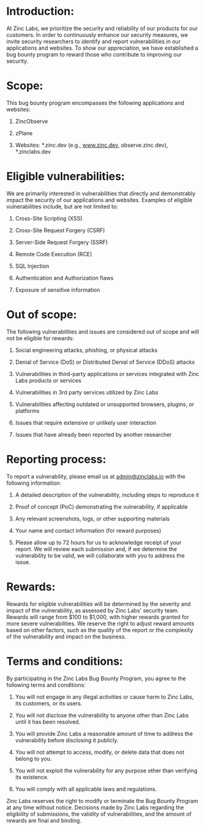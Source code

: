 # Introduction:

At Zinc Labs, we prioritize the security and reliability of our products for our customers. In order to continuously enhance our security measures, we invite security researchers to identify and report vulnerabilities in our applications and websites. To show our appreciation, we have established a bug bounty program to reward those who contribute to improving our security.

# Scope:

This bug bounty program encompasses the following applications and websites:

1.  ZincObserve

2.  zPlane

3.  Websites: *.zinc.dev (e.g., www.zinc.dev, observe.zinc.dev), *.zinclabs.dev

# Eligible vulnerabilities:

We are primarily interested in vulnerabilities that directly and demonstrably impact the security of our applications and websites. Examples of eligible vulnerabilities include, but are not limited to:

1.  Cross-Site Scripting (XSS)

2.  Cross-Site Request Forgery (CSRF)

3.  Server-Side Request Forgery (SSRF)

4.  Remote Code Execution (RCE)

5.  SQL Injection

6.  Authentication and Authorization flaws

7.  Exposure of sensitive information

# Out of scope:

The following vulnerabilities and issues are considered out of scope and will not be eligible for rewards:

1.  Social engineering attacks, phishing, or physical attacks

2.  Denial of Service (DoS) or Distributed Denial of Service (DDoS) attacks

3.  Vulnerabilities in third-party applications or services integrated with Zinc Labs products or services

4.  Vulnerabilities in 3rd party services utilized by Zinc Labs

5.  Vulnerabilities affecting outdated or unsupported browsers, plugins, or platforms

6.  Issues that require extensive or unlikely user interaction

7.  Issues that have already been reported by another researcher

# Reporting process:

To report a vulnerability, please email us at admin@zinclabs.io with the following information:

1.  A detailed description of the vulnerability, including steps to reproduce it

2.  Proof of concept (PoC) demonstrating the vulnerability, if applicable

3.  Any relevant screenshots, logs, or other supporting materials

4.  Your name and contact information (for reward purposes)

5.  Please allow up to 72 hours for us to acknowledge receipt of your report. We will review each submission and, if we determine the vulnerability to be valid, we will collaborate with you to address the issue.

# Rewards:

Rewards for eligible vulnerabilities will be determined by the severity and impact of the vulnerability, as assessed by Zinc Labs' security team. Rewards will range from $100 to $1,000, with higher rewards granted for more severe vulnerabilities. We reserve the right to adjust reward amounts based on other factors, such as the quality of the report or the complexity of the vulnerability and impact on the business.

# Terms and conditions:

By participating in the Zinc Labs Bug Bounty Program, you agree to the following terms and conditions:

1.  You will not engage in any illegal activities or cause harm to Zinc Labs, its customers, or its users.

2.  You will not disclose the vulnerability to anyone other than Zinc Labs until it has been resolved.

3.  You will provide Zinc Labs a reasonable amount of time to address the vulnerability before disclosing it publicly.

4.  You will not attempt to access, modify, or delete data that does not belong to you.

5.  You will not exploit the vulnerability for any purpose other than verifying its existence.

6.  You will comply with all applicable laws and regulations.

Zinc Labs reserves the right to modify or terminate the Bug Bounty Program at any time without notice. Decisions made by Zinc Labs regarding the eligibility of submissions, the validity of vulnerabilities, and the amount of rewards are final and binding.